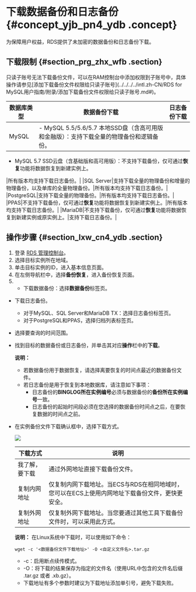# 下载数据备份和日志备份 {#concept_yjb_pn4_ydb .concept}

为保障用户权益，RDS提供了未加密的数据备份和日志备份下载。

## 下载限制 {#section_prg_zhx_wfb .section}

只读子账号无法下载备份文件，可以在RAM控制台中添加权限到子账号中，具体操作请参见[添加下载备份文件权限给只读子账号](../../../../intl.zh-CN/RDS for MySQL用户指南/附录/添加下载备份文件权限给只读子账号.md#)。

|数据库类型|数据备份下载|日志备份下载|
|-----|------|------|
|MySQL| -   MySQL 5.5/5.6/5.7 本地SSD盘（含高可用版和金融版）：支持下载全量的物理备份和逻辑备份。
-   MySQL 5.7 SSD云盘（含基础版和高可用版）：不支持下载备份，仅可通过**恢复**功能将数据恢复到新建实例上。

 |所有版本均支持下载日志备份。|
|SQL Server|支持下载全量的物理备份和增量的物理备份，以及单库的全量物理备份。|所有版本均支持下载日志备份。|
|PostgreSQL|支持下载全量的物理备份。|所有版本均支持下载日志备份。|
|PPAS|不支持下载备份，仅可通过**恢复**功能将数据恢复到新建实例上。|所有版本均支持下载日志备份。|
|MariaDB|不支持下载备份，仅可通过**恢复**功能将数据恢复到新建实例或原实例上。|支持下载日志备份。|

## 操作步骤 {#section_lxw_cn4_ydb .section}

1.  登录 [RDS 管理控制台](https://rds.console.aliyun.com/)。
2.  选择目标实例所在地域。
3.  单击目标实例的ID，进入基本信息页面。
4.  在左侧导航栏中，选择**备份恢复**，进入备份恢复页面。
5.  -   下载数据备份：选择**数据备份**标签页。
-   下载日志备份。
    -   对于MySQL、SQL Server和MariaDB TX：选择日志备份标签页。
    -   对于PostgreSQL和PPAS，选择归档列表标签页。
-   选择要查询的时间范围。
-   找到目标的数据备份或日志备份，并单击其对应**操作**栏中的**下载**。

    **说明：** 

    -   若数据备份用于数据恢复，请选择离要恢复的时间点最近的数据备份文件。
    -   若日志备份是用于恢复到本地数据库，请注意如下事项：
        -   日志备份的**BINGLOG所在实例编号**必须与数据备份的**备份所在实例编号**一致。
        -   日志备份的起始时间段必须在您选择的数据备份时间点之后，在要恢复数据的时间点之前。
-   在实例备份文件下载确认框中，选择下载方式。

    ![](http://static-aliyun-doc.oss-cn-hangzhou.aliyuncs.com/assets/img/7966/15446838356231_zh-CN.png)

    |下载方式|说明|
    |----|--|
    |我了解，要下载|通过外网地址直接下载备份文件。|
    |复制内网地址|仅复制内网下载地址。当ECS与RDS在相同地域时，您可以在ECS上使用内网地址下载备份文件，更快更安全。|
    |复制外网地址|仅复制外网下载地址。当您要通过其他工具下载备份文件时，可以采用此方式。|

    **说明：** 在Linux系统中下载时，可以使用如下命令：

    ```
    wget -c '<数据备份文件下载地址>' -O <自定义文件名>.tar.gz
    ```

    -   -c：启用断点续传模式。
    -   -O：将下载的结果保存为指定的文件名（使用URL中包含的文件名后缀 .tar.gz 或者 .xb.gz）。
    -   下载地址有多个参数时建议为下载地址添加单引号，避免下载失败。

